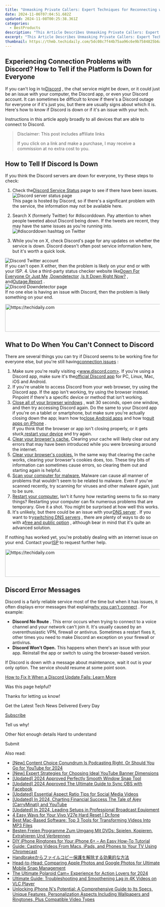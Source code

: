 ```yaml
---
title: "Unmasking Private Callers: Expert Techniques for Reconnecting with Anonymous Telephone Contacts"
date: 2024-11-06T07:04:51.682Z
updated: 2024-11-08T00:25:38.361Z
categories:
  - BestProducts
description: "This Article Describes Unmasking Private Callers: Expert Techniques for Reconnecting with Anonymous Telephone Contacts"
excerpt: "This Article Describes Unmasking Private Callers: Expert Techniques for Reconnecting with Anonymous Telephone Contacts"
thumbnail: https://thmb.techidaily.com/5dc08c7f44b75aa96c6e9b7584825b6a5a67a8f345c561509fddb26d5e877149.jpg
---
```


## Experiencing Connection Problems with Discord? How to Tell if the Platform Is Down for Everyone
 If you can't log in to[Discord](https://www.lifewire.com/discord-4174046) , the chat service might be down, or it could just be an issue with your computer, the Discord app, or even your Discord account. It can sometimes be difficult to know if there's a Discord outage for everyone or if it's just you, but there are usually signs about which it is. Here's how to know if Discord is down or if it's an issue with your tech.

 Instructions in this article apply broadly to all devices that are able to connect to Discord.

>  Disclaimer: This post includes affiliate links
>
>  If you click on a link and make a purchase, I may receive a commission at no extra cost to you.
>

## How to Tell If Discord Is Down

 If you think the Discord servers are down for everyone, try these steps to check:

1. Check the[Discord Service Status](https://status.discord.com) page to see if there have been issues.  
![Discord server status page](https://www.lifewire.com/thmb/yFSV49MklrykNCgZ93liSe1qZt0=/1500x0/filters:no_upscale():max_bytes(150000):strip_icc():format(webp)/is-discord-down-or-is-it-just-you-50256951-64f18a956bac488899f2b478d1c286a9.jpg)  
 This page is hosted by Discord, so if there's a significant problem with the service, the information may not be available here.

2. Search X (formerly Twitter) for #discorddown. Pay attention to when people tweeted about Discord being down. If the tweets are recent, they may have the same issues as you're running into.  
![#discorddown hashtag on Twitter](https://www.lifewire.com/thmb/VTkvVzzWtl2q1P78ZIep47rwOBo=/1500x0/filters:no_upscale():max_bytes(150000):strip_icc():format(webp)/is-discord-down-or-is-it-just-you-50256952-c360b9c4c6d64c2e8214179b37a1931a.jpg)
3. While you're on X, check Discord's page for any updates on whether the service is down. Discord doesn't often post service information here, but it's worth a quick look.  

![Discord Twitter account](https://www.lifewire.com/thmb/duH1jCzJjaIdBXNdYvzfWT2dzjk=/1500x0/filters:no_upscale():max_bytes(150000):strip_icc():format(webp)/is-discord-down-or-is-it-just-you-50256953-0ac75f448e784f739501c218e70589b5.jpg)  
 If you can't open X either, then the problem is likely on your end or with your ISP.
4. Use a third-party status checker website like[Down For Everyone Or Just Me](https://downforeveryoneorjustme.com/discord) ,[Downdetector](https://downdetector.com/status/discord/) ,[Is It Down Right Now?](https://www.isitdownrightnow.com/discord.com.html) , and[Outage.Report](https://outage.report/discord) .  
![Discord Downdetector page](https://www.lifewire.com/thmb/Dkbd1Gn7UxOCVbebPQPG9QuzVpQ=/1500x0/filters:no_upscale():max_bytes(150000):strip_icc():format(webp)/is-discord-down-or-is-it-just-you-50256954-e47fef8c259d4a9d805e652ae722fcbd.jpg)  
 If no one else is having an issue with Discord, then the problem is likely something on your end.

<!-- affiliate ads begin -->
<a href="https://aligracehair.sjv.io/c/5597632/2006946/19272" target="_top" id="2006946">
  <img src="//a.impactradius-go.com/display-ad/19272-2006946" border="0" alt="https://techidaily.com" width="728" height="90"/>
</a>
<img height="0" width="0" src="https://aligracehair.sjv.io/i/5597632/2006946/19272" style="position:absolute;visibility:hidden;" border="0" />
<!-- affiliate ads end -->

## What to Do When You Can't Connect to Discord

 There are several things you can try if Discord seems to be working fine for everyone else, but you're still having[connection issues](https://www.lifewire.com/fix-connection-issues-discord-5086484) :

1. Make sure you're really visiting <www.discord.com>. If you're using a Discord app, make sure it's the[official Discord app](https://discord.com/download) for PC, Linux, Mac, iOS and Android.
2. If you're unable to access Discord from your web browser, try using the Discord app. If the app isn't working, try using the browser instead. Pinpoint if there's a specific device or method that isn't working.
3. [Close all of your browser windows](https://www.lifewire.com/close-all-tabs-computer-android-browsers-4173831) , wait 30 seconds, open one window, and then try accessing Discord again. Do the same to your Discord app if you're on a tablet or smartphone, but make sure you're actually closing down the app; learn how to[close Android apps](https://www.lifewire.com/close-apps-on-android-4164116) and how to[quit apps on iPhone](https://www.lifewire.com/quit-apps-on-iphone-2000287) .  
 If you think that the browser or app isn't closing properly, or it gets stuck,[restart your device](https://www.lifewire.com/why-does-restarting-seem-to-fix-most-computer-problems-2624569) and try again.
4. [Clear your browser's cache.](https://www.lifewire.com/how-to-clear-cache-2617980) Clearing your cache will likely clear out any errors that may have been introduced while you were browsing around the internet.
5. [Clear your browser's cookies.](https://www.lifewire.com/how-to-delete-cookies-2617981) In the same way that clearing the cache works, clearing your browser's cookies does, too. These tiny bits of information can sometimes cause errors, so clearing them out and starting again is helpful.
6. [Scan your computer for malware.](https://www.lifewire.com/properly-scan-your-computer-for-viruses-and-other-malware-2624526) Malware can cause all manner of problems that wouldn't seem to be related to malware. Even if you've scanned recently, try scanning for viruses and other malware again, just to be sure.
7. [Restart your computer.](https://www.lifewire.com/how-to-reboot-a-computer-2624568) Isn't it funny how restarting seems to fix so many things? Restarting your computer can fix numerous problems that are temporary. Give it a shot. You might be surprised at how well this works.
8. It's unlikely, but there could be an issue with your[DNS server](https://www.lifewire.com/what-is-a-dns-server-2625854) . If you want to try[switching DNS servers](https://www.lifewire.com/how-to-change-dns-server-settings-2617979) , there are plenty of ways to do so with a[free and public option](https://www.lifewire.com/free-and-public-dns-servers-2626062) , although bear in mind that it's quite an advanced solution.

 If nothing has worked yet, you're probably dealing with an internet issue on your end. Contact your[ISP](https://www.lifewire.com/internet-service-provider-isp-2625924) to request further help.

<!-- affiliate ads begin -->
<a href="https://ephamedtechinc.pxf.io/c/5597632/2137205/26400" target="_top" id="2137205">
  <img src="//a.impactradius-go.com/display-ad/26400-2137205" border="0" alt="https://techidaily.com" width="728" height="90"/>
</a>
<img height="0" width="0" src="https://ephamedtechinc.pxf.io/i/5597632/2137205/26400" style="position:absolute;visibility:hidden;" border="0" />
<!-- affiliate ads end -->

## Discord Error Messages

 Discord is a fairly reliable service most of the time but when it has issues, it often displays error messages that explain[why you can't connect](https://www.lifewire.com/fix-it-when-discord-wont-open-5076489) . For example:

* **Discord No Route** . This error occurs when trying to connect to a voice channel and your network can't join it. It's usually caused by an overenthusiastic VPN, firewall or antivirus. Sometimes a restart fixes it, other times you need to make Discord an exception on your firewall or antivirus.
* **Discord Won't Open.** This happens when there's an issue with your app. Reinstall the app or switch to using the browser-based version.

 If Discord is down with a message about maintenance, wait it out is your only option. The service should resume at some point soon.

[How to Fix It When a Discord Update Fails: Learn More](https://www.lifewire.com/fix-failed-discord-update-5080924)

Was this page helpful?

Thanks for letting us know!

 Get the Latest Tech News Delivered Every Day

[Subscribe](https://www.lifewire.com/#)

Tell us why!

 Other  Not enough details  Hard to understand

 Submit

<ins class="adsbygoogle"
     style="display:block"
     data-ad-format="autorelaxed"
     data-ad-client="ca-pub-7571918770474297"
     data-ad-slot="1223367746"></ins>

<ins class="adsbygoogle"
     style="display:block"
     data-ad-client="ca-pub-7571918770474297"
     data-ad-slot="8358498916"
     data-ad-format="auto"
     data-full-width-responsive="true"></ins>

<span class="atpl-alsoreadstyle">Also read:</span>
<div><ul>
<li><a href="https://fox-boxes.techidaily.com/new-content-choice-conundrum-is-podcasting-right-or-should-you-go-for-youtube-for-2024/"><u>[New] Content Choice Conundrum Is Podcasting Right, Or Should You Go for YouTube for 2024</u></a></li>
<li><a href="https://youtube-zero.techidaily.com/xpert-strategies-for-choosing-ideal-youtube-banner-dimensions/"><u>[New] Expert Strategies for Choosing Ideal YouTube Banner Dimensions</u></a></li>
<li><a href="https://screen-activity-recording.techidaily.com/updated-2024-approved-perfectly-smooth-window-snap-tool/"><u>[Updated] 2024 Approved Perfectly Smooth Window Snap Tool</u></a></li>
<li><a href="https://desktop-recording.techidaily.com/updated-2024-approved-the-ultimate-guide-to-sync-obs-with-facebook/"><u>[Updated] 2024 Approved The Ultimate Guide to Sync OBS with Facebook</u></a></li>
<li><a href="https://twitter-videos.techidaily.com/updated-essential-aspect-ratio-tips-for-social-media-videos/"><u>[Updated] Essential Aspect Ratio Tips for Social Media Videos</u></a></li>
<li><a href="https://facebook-record-videos.techidaily.com/updated-in-2024-charting-financial-success-the-tale-of-ajey-carryminati-and-youtube/"><u>[Updated] In 2024, Charting Financial Success The Tale of Ajey (CarryMinati) and YouTube</u></a></li>
<li><a href="https://fox-http.techidaily.com/updated-in-2024-leading-setups-in-professional-broadcast-equipment/"><u>[Updated] In 2024, Leading Setups in Professional Broadcast Equipment</u></a></li>
<li><a href="https://phone-solutions.techidaily.com/4-easy-ways-for-your-vivo-v27e-hard-reset-drfone-by-drfone-reset-android-reset-android/"><u>4 Easy Ways for Your Vivo V27e Hard Reset | Dr.fone</u></a></li>
<li><a href="https://techtrends.techidaily.com/best-mac-based-software-top-3-tools-for-transforming-videos-into-mp3-files/"><u>Best Mac-Based Software: Top 3 Tools for Transforming Videos Into MP3 Files</u></a></li>
<li><a href="https://techtrends.techidaily.com/besten-freien-programme-zum-umgang-mit-dvds-spielen-kopieren-extrahieren-und-verbrennen/"><u>Besten Freien Programme Zum Umgang Mit DVDs: Spielen, Kopieren, Extrahieren Und Verbrennen</u></a></li>
<li><a href="https://techtrends.techidaily.com/diy-iphone-ringtones-for-your-iphone-6plus-an-easy-how-to-tutorial/"><u>DIY iPhone Ringtones for Your iPhone 6+ – An Easy How-To Tutorial</u></a></li>
<li><a href="https://techtrends.techidaily.com/guide-casting-videos-from-macs-ipads-and-phones-to-your-tv-using-chromecast/"><u>Guide: Casting Videos From Macs, iPads, and Phones to Your TV Using Chromecast</u></a></li>
<li><a href="https://techtrends.techidaily.com/1724766368804-handbrake/"><u>Handbrakeからファイルコピー保護を解除する効果的な方法</u></a></li>
<li><a href="https://techtrends.techidaily.com/head-to-head-comparing-apple-photos-and-google-photos-for-ultimate-mobile-snap-management/"><u>Head-to-Head: Comparing Apple Photos and Google Photos for Ultimate Mobile Snap Management</u></a></li>
<li><a href="https://fox-friendly.techidaily.com/the-ultimate-polaroid-camplus-experience-for-action-lovers-for-2024/"><u>The Ultimate Polaroid Cam+ Experience for Action Lovers for 2024</u></a></li>
<li><a href="https://techtrends.techidaily.com/ultimate-guide-troubleshooting-and-smoothening-lag-in-4k-videos-on-vlc-player/"><u>Ultimate Guide: Troubleshooting and Smoothening Lag in 4K Videos on VLC Player</u></a></li>
<li><a href="https://techtrends.techidaily.com/unlocking-iphone-ns-potential-a-comprehensive-guide-to-its-specs-unique-features-personalization-aspects-including-wallpapers-and-ringtones-plus-compatible-24/"><u>Unlocking iPhone N's Potential: A Comprehensive Guide to Its Specs, Unique Features, Personalization Aspects Including Wallpapers and Ringtones, Plus Compatible Video Types</u></a></li>
</ul></div>


